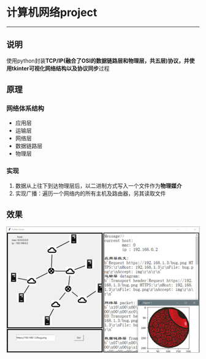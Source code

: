 # 计算机网络project
---

## 说明
使用python封装**TCP/IP(融合了OSI的数据链路层和物理层，共五层)**协议，并使用tkinter可视化网络结构以及协议**同步**过程

## 原理
### 网络体系结构
- 应用层
- 运输层
- 网络层
- 数据链路层
- 物理层

### 实现
1. 数据从上往下到达物理层后，以二进制方式写入一个文件作为**物理媒介**
2. 实现广播：遍历一个网络内的所有主机及路由器，另其读取文件

## 效果
![show](https://github.com/TheRainstorm/pyNet/raw/master/img/Snipaste_2019-11-05_20-36-56.png)